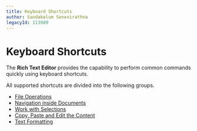 ```yaml
---
title: Keyboard Shortcuts
author: Sandakelum Senevirathna
legacyId: 113989
---
```

# Keyboard Shortcuts
The **Rich Text Editor** provides the capability to perform common commands quickly using keyboard shortcuts.

All supported shortcuts are divided into the following groups.
* [File Operations](keyboard-shortcuts/file-operations.md)
* [Navigation inside Documents](keyboard-shortcuts/navigation-inside-documents.md)
* [Work with Selections ](keyboard-shortcuts/work-with-selections.md)
* [Copy, Paste and Edit the Content](keyboard-shortcuts/copy-paste-and-edit-the-content.md)
* [Text Formatting](keyboard-shortcuts/text-formatting.md)